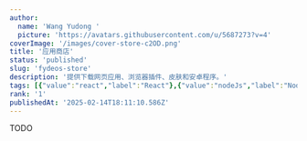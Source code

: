 ```yaml
---
author:
  name: 'Wang Yudong '
  picture: 'https://avatars.githubusercontent.com/u/5687273?v=4'
coverImage: '/images/cover-store-c2OD.png'
title: '应用商店'
status: 'published'
slug: 'fydeos-store'
description: '提供下载网页应用、浏览器插件、皮肤和安卓程序。'
tags: [{"value":"react","label":"React"},{"value":"nodeJs","label":"Node.js"},{"label":"MongoDb","value":"mongoDb"},{"value":"golang","label":"Golang"},{"value":"postgres","label":"Postgres"}]
rank: '1'
publishedAt: '2025-02-14T18:11:10.586Z'
---
```


TODO